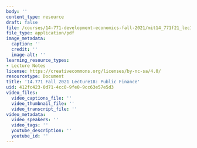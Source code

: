 ```yaml
---
body: ''
content_type: resource
draft: false
file: /courses/14-771-development-economics-fall-2021/mit14_771f21_lec18.pdf
file_type: application/pdf
image_metadata:
  caption: ''
  credit: ''
  image-alt: ''
learning_resource_types:
- Lecture Notes
license: https://creativecommons.org/licenses/by-nc-sa/4.0/
resourcetype: Document
title: '14.771 Fall 2021 Lecture18: Public Finance'
uid: 412fc423-0d71-4cc0-9fe0-9cc63e57e5d3
video_files:
  video_captions_file: ''
  video_thumbnail_file: ''
  video_transcript_file: ''
video_metadata:
  video_speakers: ''
  video_tags: ''
  youtube_description: ''
  youtube_id: ''
---
```

